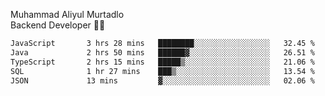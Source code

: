 Muhammad Aliyul Murtadlo
<br>
Backend Developer 👨‍💻
<br>
<!--START_SECTION:waka-->

```txt
JavaScript       3 hrs 28 mins   ████████░░░░░░░░░░░░░░░░░   32.45 %
Java             2 hrs 50 mins   ██████▓░░░░░░░░░░░░░░░░░░   26.51 %
TypeScript       2 hrs 15 mins   █████▒░░░░░░░░░░░░░░░░░░░   21.06 %
SQL              1 hr 27 mins    ███▒░░░░░░░░░░░░░░░░░░░░░   13.54 %
JSON             13 mins         ▓░░░░░░░░░░░░░░░░░░░░░░░░   02.06 %
```

<!--END_SECTION:waka-->
